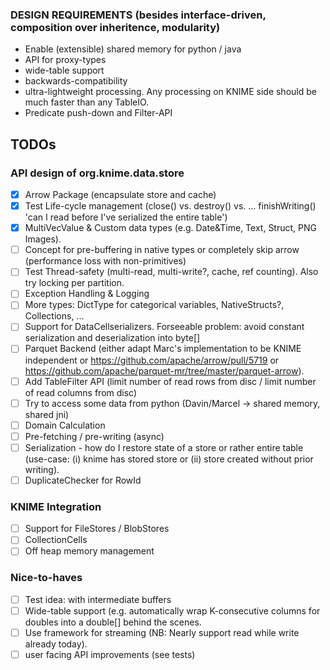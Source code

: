 ### DESIGN REQUIREMENTS (besides interface-driven, composition over inheritence, modularity)
- Enable (extensible) shared memory for python / java
- API for proxy-types
- wide-table support
- backwards-compatibility
- ultra-lightweight processing. Any processing on KNIME side should be much faster than any TableIO.
- Predicate push-down and Filter-API

## TODOs

### API design of org.knime.data.store
- [X] Arrow Package (encapsulate store and cache)
- [X] Test Life-cycle management (close() vs. destroy() vs. ... finishWriting() 'can I read before I've serialized the entire table')
- [X] MultiVecValue & Custom data types (e.g. Date&Time, Text, Struct, PNG Images). 
- [ ] Concept for pre-buffering in native types or completely skip arrow (performance loss with non-primitives)
- [ ] Test Thread-safety (multi-read, multi-write?, cache, ref counting).  Also try locking per partition.
- [ ] Exception Handling & Logging
- [ ] More types: DictType for categorical variables, NativeStructs?, Collections, ...
- [ ] Support for DataCellserializers. Forseeable problem: avoid constant serialization and deserialization into byte[]
- [ ] Parquet Backend (either adapt Marc's implementation to be KNIME independent or https://github.com/apache/arrow/pull/5719 or https://github.com/apache/parquet-mr/tree/master/parquet-arrow).
- [ ] Add TableFilter API (limit number of read rows from disc / limit number of read columns from disc)
- [ ] Try to access some data from python (Davin/Marcel -> shared memory, shared jni)
- [ ] Domain Calculation
- [ ] Pre-fetching / pre-writing (async)
- [ ] Serialization - how do I restore state of a store or rather entire table (use-case: (i) knime has stored store or (ii) store created without prior writing).
- [ ] DuplicateChecker for RowId

### KNIME Integration
- [ ] Support for FileStores / BlobStores
- [ ] CollectionCells
- [ ] Off heap memory management

### Nice-to-haves
- [ ] Test idea: with intermediate buffers
- [ ] Wide-table support (e.g. automatically wrap K-consecutive columns for doubles into a double[] behind the scenes.
- [ ] Use framework for streaming (NB: Nearly support read while write already today).
- [ ] user facing API improvements (see tests)
